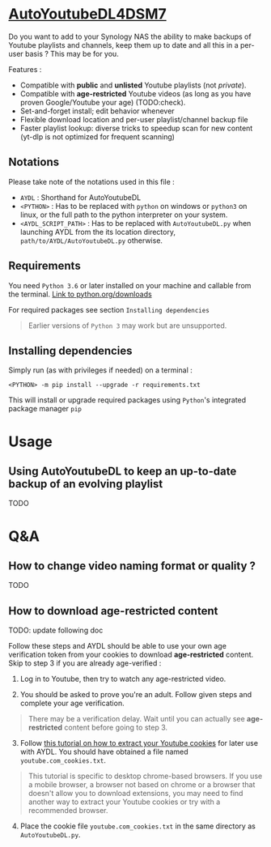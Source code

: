 # [AutoYoutubeDL4DSM7](https://gitlab.com/DRSCUI/autoyoutubedl4dsm7)

Do you want to add to your Synology NAS the ability to make backups of Youtube playlists and channels, keep them up to date and all this in a per-user basis ? This may be for you.

Features :
 - Compatible with __public__ and __unlisted__ Youtube playlists (not _private_).
 - Compatible with __age-restricted__ Youtube videos (as long as you have proven Google/Youtube your age) (TODO:check).
 - Set-and-forget install; edit behavior whenever
 - Flexible download location and per-user playlist/channel backup file
 - Faster playlist lookup: diverse tricks to speedup scan for new content (yt-dlp is not optimized for frequent scanning)

## Notations

Please take note of the notations used in this file :
 - `AYDL` : Shorthand for AutoYoutubeDL
 - `<PYTHON>` : Has to be replaced with `python` on windows or `python3` on linux, or the full path to the python interpreter on your system.
 - `<AYDL_SCRIPT_PATH>` : Has to be replaced with `AutoYoutubeDL.py` when launching AYDL from the its location directory, `path/to/AYDL/AutoYoutubeDL.py` otherwise.

## Requirements


You need `Python 3.6` or later installed on your machine and callable from the terminal. [Link to python.org/downloads](https://www.python.org/downloads/)

For required packages see section `Installing dependencies`

>Earlier versions of `Python 3` may work but are unsupported.


## Installing dependencies <a name="#Installing-dependencies"></a>


Simply run (as with privileges if needed) on a terminal :

`<PYTHON> -m pip install --upgrade -r requirements.txt`

This will install or upgrade required packages using `Python`'s integrated package manager `pip`


# Usage


## Using AutoYoutubeDL to keep an up-to-date backup of an evolving playlist

TODO

# Q&A

## How to change video naming format or quality ?

TODO

## How to download __age-restricted__ content

TODO: update following doc

Follow these steps and AYDL should be able to use your own age verification token from your cookies to download __age-restricted__ content. Skip to step 3 if you are already age-verified :

 1. Log in to Youtube, then try to watch any age-restricted video.
 
 2. You should be asked to prove you're an adult. Follow given steps and complete your age verification.
  > There may be a verification delay. Wait until you can actually see __age-restricted__ content before going to step 3.

 3. Follow [this tutorial on how to extract your Youtube cookies](https://brian.carnell.com/articles/2021/downloading-age-restricted-videos-with-youtube-dl/) for later use with AYDL. You should have obtained a file named `youtube.com_cookies.txt`.
  > This tutorial is specific to desktop chrome-based browsers. If you use a mobile browser, a browser not based on chrome or a browser that doesn't allow you to download extensions, you may need to find another way to extract your Youtube cookies or try with a recommended browser.

 4. Place the cookie file `youtube.com_cookies.txt` in the same directory as `AutoYoutubeDL.py`.

